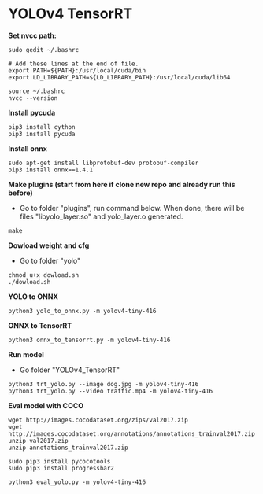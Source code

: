 # YOLOv4 TensorRT


**Set nvcc path:**
```
sudo gedit ~/.bashrc
```
```
# Add these lines at the end of file.
export PATH=${PATH}:/usr/local/cuda/bin
export LD_LIBRARY_PATH=${LD_LIBRARY_PATH}:/usr/local/cuda/lib64
```
```
source ~/.bashrc
nvcc --version
```
**Install pycuda**
```
pip3 install cython
pip3 install pycuda
```
**Install onnx**
```
sudo apt-get install libprotobuf-dev protobuf-compiler
pip3 install onnx==1.4.1
```
**Make plugins (start from here if clone new repo and already run this before)**
- Go to folder "plugins", run command below. When done, there will be files "libyolo_layer.so" and yolo_layer.o generated.
```
make
```
**Dowload weight and cfg**
- Go to folder "yolo"
```
chmod u+x dowload.sh
./dowload.sh
```
**YOLO to ONNX**
```
python3 yolo_to_onnx.py -m yolov4-tiny-416
```
**ONNX to TensorRT**
```
python3 onnx_to_tensorrt.py -m yolov4-tiny-416
```
**Run model**
- Go folder "YOLOv4_TensorRT"
```
python3 trt_yolo.py --image dog.jpg -m yolov4-tiny-416
python3 trt_yolo.py --video traffic.mp4 -m yolov4-tiny-416
```
**Eval model with COCO**
```
wget http://images.cocodataset.org/zips/val2017.zip
wget http://images.cocodataset.org/annotations/annotations_trainval2017.zip
unzip val2017.zip
unzip annotations_trainval2017.zip
```
```
sudo pip3 install pycocotools
sudo pip3 install progressbar2
```
```
python3 eval_yolo.py -m yolov4-tiny-416
```
